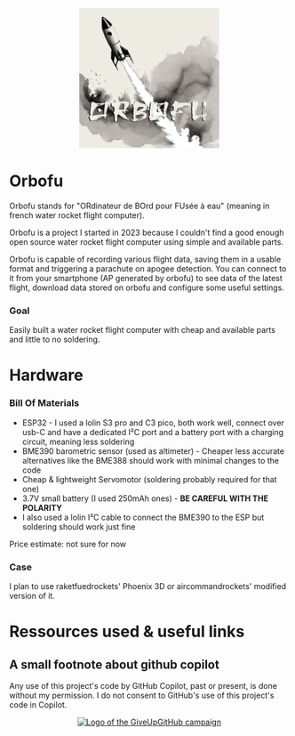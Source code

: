 <p align="center">
  <img src="/img/orbofu.jpg" alt="orbofu image" width="50%">
</p>

# Orbofu

Orbofu stands for "ORdinateur de BOrd pour FUsée à eau" (meaning in french water rocket flight computer).

Orbofu is a project I started in 2023 because I couldn't find a good enough open source water rocket flight computer using simple and available parts.

Orbofu is capable of recording various flight data, saving them in a usable format and triggering a parachute on apogee detection. You can connect to it from your smartphone (AP generated by orbofu) to see data of the latest flight, download data stored on orbofu and configure some useful settings.

### Goal

Easily built a water rocket flight computer with cheap and available parts and little to no soldering.

# Hardware

### Bill Of Materials

- ESP32 - I used a lolin S3 pro and C3 pico, both work well, connect over usb-C and have a dedicated I²C port and a battery port with a charging circuit, meaning less soldering
- BME390 barometric sensor (used as altimeter) - Cheaper less accurate alternatives like the BME388 should work with minimal changes to the code
- Cheap & lightweight Servomotor (soldering probably required for that one)
- 3.7V small battery (I used 250mAh ones) - **BE CAREFUL WITH THE POLARITY**
- I also used a lolin I²C cable to connect the BME390 to the ESP but soldering should work just fine

Price estimate: not sure for now

### Case

I plan to use raketfuedrockets' Phoenix 3D or aircommandrockets' modified version of it.

# Ressources used & useful links

## A small footnote about github copilot

Any use of this project's code by GitHub Copilot, past or present, is done without my permission. I do not consent to GitHub's use of this project's code in Copilot.

<p align="center"><a href="https://sfconservancy.org/GiveUpGitHub/"><img alt="Logo of the GiveUpGitHub campaign" src="https://sfconservancy.org/static/img/GiveUpGitHub.png" width="20%"></a></p>
